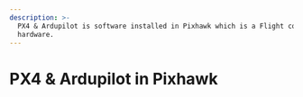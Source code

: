 ```yaml
---
description: >-
  PX4 & Ardupilot is software installed in Pixhawk which is a Flight controlling
  hardware.
---
```


# PX4 & Ardupilot in Pixhawk

## 



